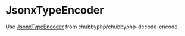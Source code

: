 # JsonxTypeEncoder

Use [JsonxTypeEncoder][1] from chubbyphp/chubbyphp-decode-encode.

[1]: https://github.com/chubbyphp/chubbyphp-decode-encode/blob/master/doc/Encoder/JsonxTypeEncoder.md
